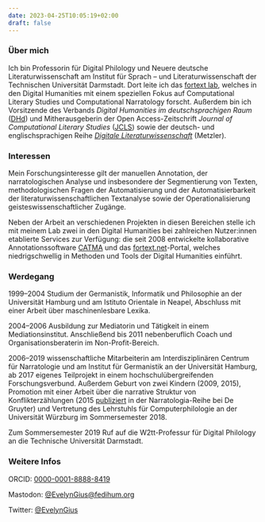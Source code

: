 ```yaml
---
date: 2023-04-25T10:05:19+02:00
draft: false
---
```

### Über mich
Ich bin Professorin für Digital Philology und Neuere deutsche Literaturwissenschaft am Institut für Sprach – und Literaturwissenschaft der Technischen Universität Darmstadt. Dort leite ich das [fortext lab](https://fortext.org), welches in den Digital Humanities mit einem speziellen Fokus auf Computational Literary Studies und Computational Narratology forscht. Außerdem bin ich Vorsitzende des Verbands *Digital Humanities im deutschsprachigen Raum* ([DHd](https://dig-hum.de)) und Mitherausgeberin der Open Access-Zeitschrift *Journal of Computational Literary Studies* ([JCLS](https://jcls.io)) sowie der deutsch- und englischsprachigen Reihe [*Digitale Literaturwissenschaft*](https://www.springer.com/series/16777) (Metzler). 

### Interessen
Mein Forschungsinteresse gilt der manuellen Annotation, der narratologischen Analyse und insbesondere der Segmentierung von Texten, methodologischen Fragen der Automatisierung und der Automatisierbarkeit der literaturwissenschaftlichen Textanalyse sowie der Operationalisierung geisteswissenschaftlicher Zugänge.

Neben der Arbeit an verschiedenen Projekten in diesen Bereichen stelle ich mit meinem Lab zwei in den Digital Humanities bei zahlreichen Nutzer:innen etablierte Services zur Verfügung: die seit 2008 entwickelte kollaborative Annotationssoftware [CATMA](https://catme.de/) und das [fortext.net](https://fortext.net)-Portal, welches niedrigschwellig in Methoden und Tools der Digital Humanities einführt.

### Werdegang
1999–2004 Studium der Germanistik, Informatik und Philosophie an der Universität Hamburg und am Istituto Orientale in Neapel, Abschluss mit einer Arbeit über maschinenlesbare Lexika.

2004–2006 Ausbildung zur Mediatorin und Tätigkeit in einem Mediationsinstitut. Anschließend bis 2011 nebenberuflich Coach und Organisationsberaterin im Non-Profit-Bereich. 

2006–2019 wissenschaftliche Mitarbeiterin am Interdisziplinären Centrum für Narratologie und am Institut für Germanistik an der Universität Hamburg, ab 2017 eigenes Teilprojekt in einem hochschulübergreifenden Forschungsverbund. Außerdem Geburt von zwei Kindern (2009, 2015), Promotion mit einer Arbeit über die narrative Struktur von Konflikterzählungen (2015 [publiziert]( https://doi.org/10.1515/9783110422405) in der Narratologia-Reihe bei De Gruyter) und Vertretung des Lehrstuhls für Computerphilologie an der Universität Würzburg im Sommersemester 2018. 

Zum Sommersemester 2019 Ruf auf die W2tt-Professur für Digital Philology an die Technische Universität Darmstadt.

### Weitere Infos
ORCID: [0000-0001-8888-8419](http://orcid.org/0000-0001-8888-8419)

Mastodon: [@EvelynGius@fedihum.org](https://fedihum.org/@EvelynGius)

Twitter: [@EvelynGius](https://twitter.com/EvelynGius)

